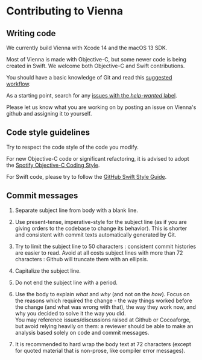 # Contributing to Vienna

## Writing code

We currently build Vienna with Xcode 14 and the macOS 13 SDK.

Most of Vienna is made with Objective-C, but some newer code is being created in Swift. We welcome both Objective-C and Swift contributions.

You should have a basic knowledge of Git and read this [suggested workflow](https://github.com/ViennaRSS/vienna-rss/wiki/Good-manners-with-Git).

As a starting point, search for any [issues with the *help-wanted* label](https://github.com/ViennaRSS/vienna-rss/labels/help%20wanted).

Please let us know what you are working on by posting an issue on Vienna's github and assigning it to yourself.

## Code style guidelines

Try to respect the code style of the code you modify. 

For new Objective-C code or significant refactoring, it is advised to adopt the [Spotify Objective-C Coding Style](https://github.com/spotify/ios-style).

For Swift code, please try to follow the [GitHub Swift Style Guide](https://github.com/github/swift-style-guide).

## Commit messages

1. Separate subject line from body with a blank line.

2. Use present-tense, imperative-style for the subject line (as if you are giving orders to the codebase to change its behavior). This is shorter and consistent with commit texts automatically generated by Git.

3. Try to limit the subject line to 50 characters : consistent commit histories are easier to read. Avoid at all costs subject lines with more than 72 characters : Github will truncate them with an ellipsis.

4. Capitalize the subject line.

5. Do not end the subject line with a period.

6. Use the body to explain _what_ and _why_ (and not on the _how_). Focus on the reasons which required the change - the way things worked before the change (and what was wrong with that), the way they work now, and why you decided to solve it the way you did.  
You may reference issues/discussions raised at Github or Cocoaforge, but avoid relying heavily on them: a reviewer should be able to make an analysis based solely on code and commit messages.

7. It is recommended to hard wrap the body text at 72 characters (except for quoted material that is non-prose, like compiler error messages).
